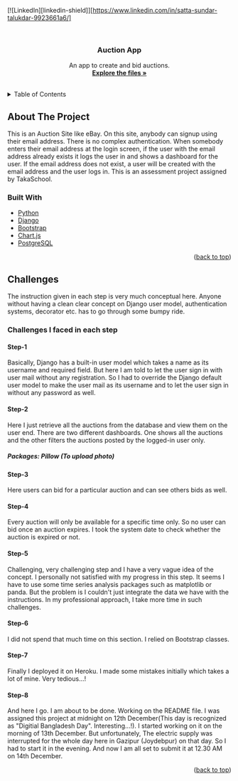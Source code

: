 <div id="top"></div>

[![LinkedIn][linkedin-shield]][https://www.linkedin.com/in/satta-sundar-talukdar-9923661a6/]



<!-- PROJECT LOGO -->
<br />
<div align="center">

  <h3 align="center">Auction App</h3>

  <p align="center">
    An app to create and bid auctions.
    <br />
    <a href=https://github.com/SST-Bappu/Auction/tree/main/auction><strong>Explore the files »</strong></a>
    <br />
    <br />
  </p>
</div>



<!-- TABLE OF CONTENTS -->
<details>
  <summary>Table of Contents</summary>
  <ol>
    <li>
      <a href="#about-the-project">About The Project</a>
      <ul>
        <li><a href="#built-with">Built With</a></li>
      </ul>
    </li>
    <li>
      <a href="#challenges">Challenges in each step</a>
  </ol>
</details>



<!-- ABOUT THE PROJECT -->
## About The Project

This is an Auction Site like eBay. On this site, anybody can signup using their email address. There is no complex authentication. When somebody enters their email address at the login screen, if the user with the email address already exists it logs the user in and shows a dashboard for the user. If the email address does not exist, a user will be created with the email address and the user logs in. 
This is an assessment project assigned by TakaSchool.







### Built With



* [Python](https://www.python.org/)
* [Django](https://www.djangoproject.com/)
* [Bootstrap](https://getbootstrap.com)
* [Chart.js](https://www.chartjs.org/)
* [PostgreSQL](https://www.postgresql.org/)

<p align="right">(<a href="#top">back to top</a>)</p>



<!-- GETTING STARTED -->
## Challenges

The instruction given in each step is very much conceptual here. Anyone without having a clean clear concept on Django user model, authentication systems, decorator etc. has to go through some bumpy ride.


### Challenges I faced in each step

#### Step-1
Basically, Django has a built-in user model which takes a name as its username and required field. But here I am told to let the user sign in with user mail without any registration. So I had to override the Django default user model to make the user mail as its username and to let the user sign in without any password as well. 

#### Step-2
Here I just retrieve all the auctions from the database and view them on the user end. There are two different dashboards. One shows all the auctions and the other filters the auctions posted by the logged-in user only.
##### Packages: Pillow (To upload photo)

#### Step-3
Here users can bid for a particular auction and can see others bids as well.

#### Step-4
Every auction will only be available for a specific time only. So no user can bid once an auction expires. I took the system date to check whether the auction is expired or not.

#### Step-5
Challenging, very challenging step and I have a very vague idea of the concept. I personally not satisfied with my progress in this step. It seems I have to use some time series analysis packages such as matplotlib or panda. But the problem is I couldn't just integrate the data we have with the instructions. In my professional approach, I take more time in such challenges.

#### Step-6
I did not spend that much time on this section. I relied on Bootstrap classes. 

#### Step-7
Finally I deployed it on Heroku. I made some mistakes initially which takes a lot of mine. Very tedious...!

#### Step-8
And here I go. I am about to be done. Working on the README file. I was assigned this project at midnight on 12th December(This day is recognized as "Digitial Bangladesh Day". Interesting...!). I started working on it on the morning of 13th December. But unfortunately, The electric supply was interrupted for the whole day here in Gazipur (Joydebpur) on that day. So I had to start it in the evening. And now I am all set to submit it at 12.30 AM on 14th December.

<p align="right">(<a href="#top">back to top</a>)</p>



